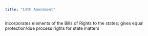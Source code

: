 ```yaml
---
title: "14th Amendment"
---
```

incorporates elements of the Bills of Rights to the states; gives equal protection/due process rights for state matters

